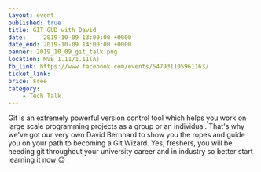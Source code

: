 ```yaml
---
layout: event
published: true
title: GIT GUD with David
date:     2019-10-09 13:00:00 +0000
date_end: 2019-10-09 14:00:00 +0000 
banner: 2019_10_09_git_talk.png
location: MVB 1.11/1.11(A)
fb_link: https://www.facebook.com/events/547931105961163/
ticket_link: 
price: Free
category:
    - Tech Talk
---
```


Git is an extremely powerful version control tool which helps you work on large scale programming projects as a group or an individual.
That's why we've got our very own David Bernhard to show you the ropes and guide you on your path to becoming a Git Wizard.
Yes, freshers, you will be needing git throughout your university career and in industry so better start learning it now 😉
